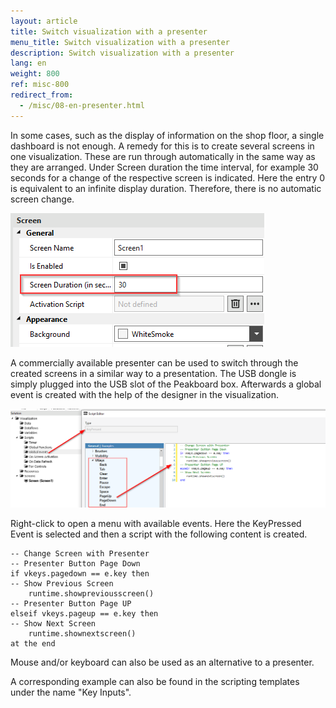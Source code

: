 ```yaml
---
layout: article
title: Switch visualization with a presenter
menu_title: Switch visualization with a presenter
description: Switch visualization with a presenter
lang: en
weight: 800
ref: misc-800
redirect_from:
  - /misc/08-en-presenter.html
---
```


In some cases, such as the display of information on the shop floor, a single dashboard is not enough. 
A remedy for this is to create several screens in one visualization.
These are run through automatically in the same way as they are arranged. Under Screen duration the time interval, for example 30 seconds for a change of the respective screen is indicated.
Here the entry 0 is equivalent to an infinite display duration. Therefore, there is no automatic screen change.

![Screen duration](/assets/images/misc/Presenter/screenduration.png)

A commercially available presenter can be used to switch through the created screens in a similar way to a presentation. The USB dongle is simply plugged into the USB slot of the Peakboard box.
Afterwards a global event is created with the help of the designer in the visualization. 

![script selection](/assets/images/misc/Presenter/img2.png)

Right-click to open a menu with available events. Here the KeyPressed Event is selected and then a script with the following content is created. 


```
-- Change Screen with Presenter
-- Presenter Button Page Down
if vkeys.pagedown == e.key then
-- Show Previous Screen
	runtime.showpreviousscreen()
-- Presenter Button Page UP
elseif vkeys.pageup == e.key then
-- Show Next Screen
	runtime.shownextscreen()
at the end
```

Mouse and/or keyboard can also be used as an alternative to a presenter.

A corresponding example can also be found in the scripting templates under the name "Key Inputs".
